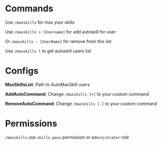 # Commands

Use `/maxskills` for max your skills

Use `/maxskills + [Username]` for add autoskill for user

Or `/maxskills - [UserName]` for remove from this list

Use `/maxskills l` to get autoskill users list

# Configs

**MaxSkillsList**: Path to AutoMaxSkill users

**AddAutoCommand**: Change `/maxskills [+]` to your custom command

**RemoveAutoCommand**: Change `/maxskills [-]` to your custom command

# Permissions

`/maxskills` use `skills.pass` permission or `Administrator` role
